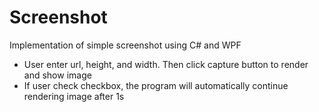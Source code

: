 Screenshot
==========

Implementation of simple screenshot using C# and WPF
- User enter url, height, and width. Then click capture button to render and show image
- If user check checkbox, the program will automatically continue rendering image after 1s
